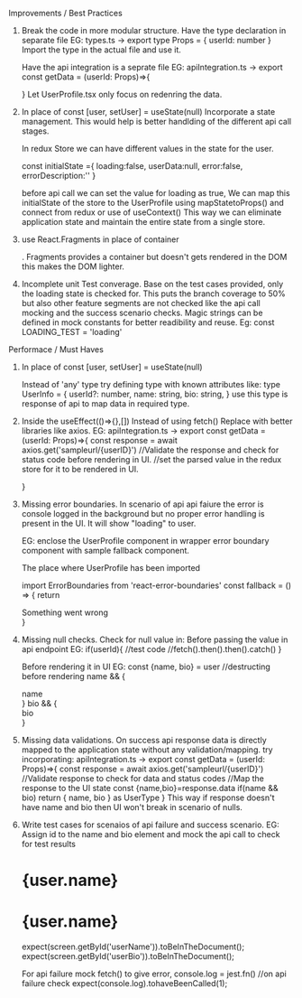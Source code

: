 Improvements / Best Practices

1. Break the code in more modular structure.
    Have the type declaration in separate file
    EG: 
    types.ts ->
    export type Props = {
        userId: number
    }
    Import the type in the actual file and use it.

    Have the api integration is a seprate file
    EG: 
    apiIntegration.ts ->
    export const getData = (userId: Props)=>{

    }
    Let UserProfile.tsx only focus on redenring the data.


2. In place of 
    const [user, setUser] = useState<any>(null)
    Incorporate a state management. This would help is better handlding of the different api call stages.

    In redux Store we can have different values in the state for the user. 

    const initialState ={
        loading:false,
        userData:null,
        error:false,
        errorDescription:''
    }

    before api call we can set the value for loading as true,
    We can map this initialState of the store to the UserProfile using 
    mapStatetoProps() and connect from redux or use of useContext()
    This way we can eliminate application state and maintain the entire state from a single store.


3. use React.Fragments in place of container <div></div>.
    Fragments provides a container but doesn't gets rendered in the DOM this makes the DOM lighter.


4. Incomplete unit Test converage. 
    Base on the test cases provided, only the loading state is checked for. 
    This puts the branch coverage to 50% but also other feature segments are not checked like the api call mocking and the success scenario checks.
    Magic strings can be defined in mock constants for better readibility and reuse. 
    Eg: const LOADING_TEST = 'loading'
    
    


Performace / Must Haves

1. In place of 
    const [user, setUser] = useState<any>(null)
    
    Instead of 'any' type try defining type with known attributes like:
    type UserInfo = {
        userId?: number,
        name: string,
        bio: string,
    }
    use this type is response of api to map data in required type.

2. Inside the useEffect(()=>{},[])
    Instead of using fetch() 
    Replace with better libraries like axios.
    EG: 
    apiIntegration.ts ->
    export const getData = (userId: Props)=>{
        const response = await axios.get('sampleurl/{userID}')
        //Validate the response and check for status code before rendering in UI.
        //set the parsed value in the redux store for it to be rendered in UI.

    }


3. Missing error boundaries.
    In scenario of api api faiure the error is console logged in the background but no proper error handling is present in the UI. 
    It will show "loading" to user.

    EG: enclose the UserProfile component in wrapper error boundary component with sample fallback component. 
    
    The place where UserProfile has been imported

    import ErrorBoundaries from 'react-error-boundaries'
    const fallback = () => {
        return <div>Something went wrong</div>
    }
    <ErrorBoundary FallbackComponent = {fallback()}>
        <UserProfile userID={testvalue}>
    </ErrorBoundary>
    

4. Missing null checks.
    Check for null value in:
    Before passing the value in api endpoint 
    EG: if(userId){
        //test code
        //fetch().then().then().catch()
    }

    Before rendering it in UI
    EG: const {name, bio} = user //destructing before rendering
    name && {<div>name</div>}
    bio && {<div>bio</div>}
     

5. Missing data validations. 
    On success api response data is directly mapped to the application state without any validation/mapping. 
    try incorporating:
    apiIntegration.ts ->
    export const getData = (userId: Props)=>{
        const response = await axios.get('sampleurl/{userID}')
        //Validate response to check for data and status codes
        //Map the response to the UI state
        const {name,bio}=response.data
        if(name && bio)
        return {
            name,
            bio
        } as UserType
    }
This way if response doesn't have name and bio then UI won't break in scenario of nulls.


6. Write test cases for scenaios of api failure and success scenario.
    EG: 
    Assign id to the name and bio element and mock the api call to check for test results
    <h1 id='userName'>{user.name}</h1>
    <h1 id='userBio'>{user.name}</h1>

    expect(screen.getById('userName')).toBeInTheDocument();
    expect(screen.getById('userBio')).toBeInTheDocument();


    For api failure mock fetch() to give error, 
    console.log = jest.fn()
    //on api failure check
    expect(console.log).tohaveBeenCalled(1);